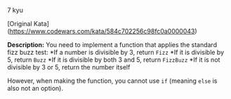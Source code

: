 7 kyu

[Original Kata] (https://www.codewars.com/kata/584c702256c98fc0a0000043)

**Description:**
You need to implement a function that applies the standard fizz buzz test:
*If a number is divisible by 3, return `Fizz`
*If it is divisible by 5, return `Buzz`
*If it is divisible by both 3 and 5, return `FizzBuzz`
*If it is not divisible by 3 or 5, return the number itself

However, when making the function, you cannot use `if` (meaning `else` is also not an option).
